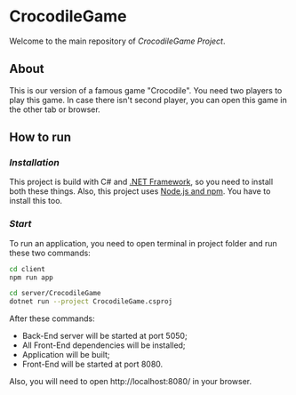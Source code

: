 # CrocodileGame
Welcome to the main repository of _CrocodileGame Project_.

## About
This is our version of a famous game "Crocodile". You need two players to play this game. In case there isn't second player, you can open this game in the other tab or browser.

## How to run
### _Installation_
This project is build with C# and [.NET Framework](https://dotnet.microsoft.com/download), so you need to install both these things.
Also, this project uses [Node.js and npm](https://nodejs.org/en/). You have to install this too.

### _Start_
To run an application, you need to open terminal in project folder and run these two commands:
```sh
cd client
npm run app

cd server/CrocodileGame
dotnet run --project CrocodileGame.csproj
```
After these commands:
- Back-End server will be started at port 5050;
- All Front-End dependencies will be installed;
- Application will be built;
- Front-End will be started at port 8080.

Also, you will need to open http://localhost:8080/ in your browser.

